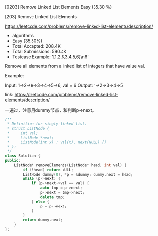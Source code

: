 [0203] Remove Linked List Elements                                  Easy   (35.30 %)

<!--front-->	
[203] Remove Linked List Elements  

https://leetcode.com/problems/remove-linked-list-elements/description/

* algorithms
* Easy (35.30%)
* Total Accepted:    208.4K
* Total Submissions: 590.4K
* Testcase Example:  '[1,2,6,3,4,5,6]\n6'

Remove all elements from a linked list of integers that have value val.

Example:


Input:  1->2->6->3->4->5->6, val = 6
Output: 1->2->3->4->5







<!--back-->

link: https://leetcode.com/problems/remove-linked-list-elements/description/

一遍过，注意用dummy节点，和判断p->next。

```cpp
/**
 * Definition for singly-linked list.
 * struct ListNode {
 *     int val;
 *     ListNode *next;
 *     ListNode(int x) : val(x), next(NULL) {}
 * };
 */
class Solution {
public:
    ListNode* removeElements(ListNode* head, int val) {
        if (!head) return NULL;
        ListNode dummy(0), *p = &dummy; dummy.next = head;
        while (p->next) {
            if (p->next->val == val) {
                auto tmp = p->next;
                p->next = tmp->next;
                delete tmp;
            } else {
                p = p->next;
            }
        }
        return dummy.next;
    }
};
```


